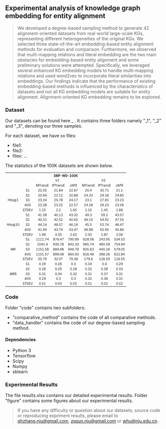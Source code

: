 ## Experimental analysis of knowledge graph embedding for entity alignment
> We developed a degree-based sampling method to generate 42 alignment-oriented datasets from real-world large-scale KGs, representing different heterogeneities of the original KGs. We selected three state-of-the-art embedding-based entity alignment methods for evaluation and comparison. Furthermore, we observed that multi-mapping relations and literal embedding are the two main obstacles for embedding-based entity alignment and some preliminary solutions were attempted. Specifically, we leveraged several enhanced KG embedding models to handle multi-mapping relations and used word2vec to incorporate literal similarities into embeddings. Our findings indicate that the performance of existing embedding-based methods is influenced by the characteristics of datasets and not all KG embedding models are suitable for entity alignment. Alignment-oriented KG embedding remains to be explored.

### Dataset
Our datasets can be found here _ . It contains three folders namely "_1", "_2" and "_3", denoting our three samples.

For each dataset, we have xx files:
* file1:
* file2:
* filex:
...

The statistics of the 100K datasets are shown below.

<table style="text-align:center;font-size:10px" align="center">
    <tr>
        <th style="text-align:center"  colspan="21">DBP-WD-100K</th>
    </tr>
    <tr>
        <td colspan="2" rowspan="2"></td>
        <td style="text-align:center" colspan="3">V1</td>
        <td style="text-align:center" colspan="3">V2</td>
    </tr>
    <tr>
        <td style="text-align:center">MTransE</td>
        <td style="text-align:center">IPTransE</td>
        <td style="text-align:center">JAPE</td>
        <td style="text-align:center">MTransE</td>
        <td style="text-align:center">IPTransE</td>
        <td style="text-align:center">JAPE</td>
    </tr>
    <tr>
	<td style="text-align:center;valign:middle" rowspan=5>Hits@1</td>
	<td style="text-align:center">S1</td>
	<td style="text-align:center">22.05</td>
	<td style="text-align:center">21.84</td>
	<td style="text-align:center">22.67</td>
	<td style="text-align:center">25.4</td>
	<td style="text-align:center">30.71</td>
	<td style="text-align:center">21.1</td></tr>
	</tr>
<tr>
	<td style="text-align:center">S2</td>
	<td style="text-align:center">20.94</td>
	<td style="text-align:center">22.12</td>
	<td style="text-align:center">20.88</td>
	<td style="text-align:center">24.33</td>
	<td style="text-align:center">29.16</td>
	<td style="text-align:center">24.85</td>
</tr>
<tr>
	<td style="text-align:center">S3</td>
	<td style="text-align:center">23.24</td>
	<td style="text-align:center">25.78</td>
	<td style="text-align:center">24.17</td>
	<td style="text-align:center">23.1</td>
	<td style="text-align:center">27.81</td>
	<td style="text-align:center">23.23</td>
</tr>
<tr>
	<td style="text-align:center">AVG</td>
	<td style="text-align:center">22.08</td>
	<td style="text-align:center">23.25</td>
	<td style="text-align:center">22.57</td>
	<td style="text-align:center">24.28</td>
	<td style="text-align:center">29.23</td>
	<td style="text-align:center">23.06</td>
</tr>
<tr>
	<td style="text-align:center">STDEV</td>
	<td style="text-align:center">1.15</td>
	<td style="text-align:center">2.2</td>
	<td style="text-align:center">1.65</td>
	<td style="text-align:center">1.15</td>
	<td style="text-align:center">1.45</td>
	<td style="text-align:center">1.88</td>
</tr>
    
<tr>
	<td style="text-align:center;valign:middle" rowspan=5>Hits@10</td>
	<td style="text-align:center">S1</td>
	<td style="text-align:center">41.38</td>
	<td style="text-align:center">40.13</td>
	<td style="text-align:center">43.32</td>
	<td style="text-align:center">49.3</td>
	<td style="text-align:center">59.2</td>
	<td style="text-align:center">43.57</td>
</tr>
<tr>
	<td style="text-align:center">S2</td>
	<td style="text-align:center">40.31</td>
	<td style="text-align:center">42.52</td>
	<td style="text-align:center">40.92</td>
	<td style="text-align:center">46.15</td>
	<td style="text-align:center">54.91</td>
	<td style="text-align:center">47.55</td>
</tr>
<tr>
	<td style="text-align:center">S3</td>
	<td style="text-align:center">44.14</td>
	<td style="text-align:center">48.57</td>
	<td style="text-align:center">46.16</td>
	<td style="text-align:center">45.5</td>
	<td style="text-align:center">53.74</td>
	<td style="text-align:center">46.47</td>
</tr>
<tr>
	<td style="text-align:center">AVG</td>
	<td style="text-align:center">41.94</td>
	<td style="text-align:center">43.74</td>
	<td style="text-align:center">43.47</td>
	<td style="text-align:center">46.98</td>
	<td style="text-align:center">55.95</td>
	<td style="text-align:center">45.86</td>
</tr>
<tr>
	<td style="text-align:center">STDEV</td>
	<td style="text-align:center">1.98</td>
	<td style="text-align:center">4.35</td>
	<td style="text-align:center">2.62</td>
	<td style="text-align:center">2.03</td>
	<td style="text-align:center">2.87</td>
	<td style="text-align:center">2.06</td>
</tr>    
	
<tr>
	<td style="text-align:center;valign:middle" rowspan=5>MR</td>
	<td style="text-align:center">S1</td>
	<td style="text-align:center">1111.74</td>
	<td style="text-align:center">876.47</td>
	<td style="text-align:center">790.99</td>
	<td style="text-align:center">628.08</td>
	<td style="text-align:center">243.95</td>
	<td style="text-align:center">534.53</td>
</tr>
<tr>
	<td style="text-align:center">S2</td>
	<td style="text-align:center">1041.4</td>
	<td style="text-align:center">935.78</td>
	<td style="text-align:center">842.33</td>
	<td style="text-align:center">985.74</td>
	<td style="text-align:center">480.58</td>
	<td style="text-align:center">754.94</td>
</tr>
<tr>
	<td style="text-align:center">S3</td>
	<td style="text-align:center">1151.58</td>
	<td style="text-align:center">884.98</td>
	<td style="text-align:center">946.76</td>
	<td style="text-align:center">835.63</td>
	<td style="text-align:center">440.26</td>
	<td style="text-align:center">579.05</td>
</tr>
<tr>
	<td style="text-align:center">AVG</td>
	<td style="text-align:center">1101.57</td>
	<td style="text-align:center">899.08</td>
	<td style="text-align:center">860.03</td>
	<td style="text-align:center">816.48</td>
	<td style="text-align:center">388.26</td>
	<td style="text-align:center">622.84</td>
</tr>
<tr>
	<td style="text-align:center">STDEV</td>
	<td style="text-align:center">55.79</td>
	<td style="text-align:center">32.07</td>
	<td style="text-align:center">79.38</td>
	<td style="text-align:center">179.6</td>
	<td style="text-align:center">126.59</td>
	<td style="text-align:center">116.55</td>
</tr>
<tr>
	<td style="text-align:center;valign:middle" rowspan=5>MRR</td>
	<td style="text-align:center">S1</td>
	<td style="text-align:center">0.29</td>
	<td style="text-align:center">0.28</td>
	<td style="text-align:center">0.3</td>
	<td style="text-align:center">0.34</td>
	<td style="text-align:center">0.4</td>
	<td style="text-align:center">0.29</td>
</tr>
<tr>
	<td style="text-align:center">S2</td>
	<td style="text-align:center">0.28</td>
	<td style="text-align:center">0.29</td>
	<td style="text-align:center">0.28</td>
	<td style="text-align:center">0.32</td>
	<td style="text-align:center">0.38</td>
	<td style="text-align:center">0.33</td>
</tr>
<tr>
	<td style="text-align:center">S3</td>
	<td style="text-align:center">0.31</td>
	<td style="text-align:center">0.34</td>
	<td style="text-align:center">0.32</td>
	<td style="text-align:center">0.31</td>
	<td style="text-align:center">0.37</td>
	<td style="text-align:center">0.31</td>
</tr>
<tr>
	<td style="text-align:center">AVG</td>
	<td style="text-align:center">0.29</td>
	<td style="text-align:center">0.3</td>
	<td style="text-align:center">0.3</td>
	<td style="text-align:center">0.32</td>
	<td style="text-align:center">0.38</td>
	<td style="text-align:center">0.31</td>
</tr>
<tr>
	<td style="text-align:center">STDEV</td>
	<td style="text-align:center">0.01</td>
	<td style="text-align:center">0.03</td>
	<td style="text-align:center">0.02</td>
	<td style="text-align:center">0.01</td>
	<td style="text-align:center">0.02</td>
	<td style="text-align:center">0.02</td>
</tr>

</table>

### Code

Folder "code" contains two subfolders: 
* "comparative_method" contains the code of all comparative methods.
* "data_handler" contains the code of our degree-based sampling method.

#### Dependencies
* Python 3
* Tensorflow
* Scipy
* Numpy
* sklearn

### Experimental Results
The file results.xlsx contains our detailed experimental results. 
Folder "figure" contains some figures about our experimental results.

> If you have any difficulty or question about our datasets, source code or reproducing expriment results, please email to qhzhang.nju@gmail.com, zqsun.nju@gmail.com or whu@nju.edu.cn.



